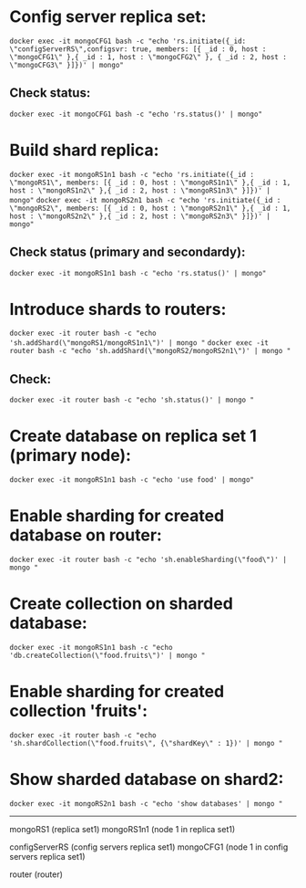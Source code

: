 # Config server replica set:
`docker exec -it mongoCFG1 bash -c "echo 'rs.initiate({_id: \"configServerRS\",configsvr: true, members: [{ _id : 0, host : \"mongoCFG1\" },{ _id : 1, host : \"mongoCFG2\" }, { _id : 2, host : \"mongoCFG3\" }]})' | mongo"`

## Check status:
`docker exec -it mongoCFG1 bash -c "echo 'rs.status()' | mongo"`

# Build shard replica:
`docker exec -it mongoRS1n1 bash -c "echo 'rs.initiate({_id : \"mongoRS1\", members: [{ _id : 0, host : \"mongoRS1n1\" },{ _id : 1, host : \"mongoRS1n2\" },{ _id : 2, host : \"mongoRS1n3\" }]})' | mongo"`
`docker exec -it mongoRS2n1 bash -c "echo 'rs.initiate({_id : \"mongoRS2\", members: [{ _id : 0, host : \"mongoRS2n1\" },{ _id : 1, host : \"mongoRS2n2\" },{ _id : 2, host : \"mongoRS2n3\" }]})' | mongo"`

## Check status (primary and secondardy):
`docker exec -it mongoRS1n1 bash -c "echo 'rs.status()' | mongo"`

# Introduce shards to routers:
`docker exec -it router bash -c "echo 'sh.addShard(\"mongoRS1/mongoRS1n1\")' | mongo "`
`docker exec -it router bash -c "echo 'sh.addShard(\"mongoRS2/mongoRS2n1\")' | mongo "`

## Check:
`docker exec -it router bash -c "echo 'sh.status()' | mongo "`

# Create database on replica set 1 (primary node):
`docker exec -it mongoRS1n1 bash -c "echo 'use food' | mongo"`

# Enable sharding for created database on router:
`docker exec -it router bash -c "echo 'sh.enableSharding(\"food\")' | mongo "` 

# Create collection on sharded database:
`docker exec -it mongoRS1n1 bash -c "echo 'db.createCollection(\"food.fruits\")' | mongo "`

# Enable sharding for created collection 'fruits':
`docker exec -it router bash -c "echo 'sh.shardCollection(\"food.fruits\", {\"shardKey\" : 1})' | mongo "`

# Show sharded database on shard2:
`docker exec -it mongoRS2n1 bash -c "echo 'show databases' | mongo "`
___
mongoRS1 (replica set1)
mongoRS1n1 (node 1 in replica set1)

configServerRS (config servers replica set1)
mongoCFG1 (node 1 in config servers replica set1)

router (router)